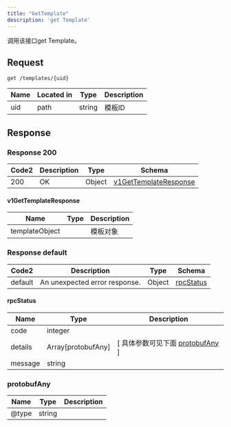 ```yaml
---
title: "GetTemplate"
description: 'get Template'
---
```



调用该接口get Template。



## Request


```
get /templates/{uid}
```



| Name | Located in | Type | Description | 
| ---- | ---------- | ----------- | ----------- | 
| uid | path | string | 模板ID |  





## Response



### Response  200

 
| Code2 | Description | Type | Schema |
| ---- | ----------- | ------ | ------ |
| 200 | OK | Object | [v1GetTemplateResponse](#v1GetTemplateResponse) |

#### v1GetTemplateResponse

| Name | Type | Description | 
| ---- | ---- | ----------- |     
| templateObject |  | 模板对象 |   


  
     
 
 


 


### Response  default

 
| Code2 | Description | Type | Schema |
| ---- | ----------- | ------ | ------ |
| default | An unexpected error response. | Object | [rpcStatus](#rpcStatus) |

#### rpcStatus

| Name | Type | Description | 
| ---- | ---- | ----------- |     
| code | integer |  |          
| details | Array[protobufAny] |  [ 具体参数可见下面 [protobufAny](#protobufAny) ] |       
| message | string |  |   


  
     
   
       
         
### protobufAny
| Name | Type | Description | 
| ---- | ---- | ----------- |     
| @type | string |  |   


  
     
 
 


          
     
   
     
 
 


 


